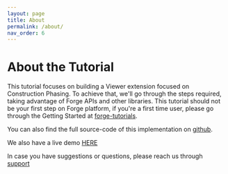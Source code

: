 ```yaml
---
layout: page
title: About
permalink: /about/
nav_order: 6
---
```


# About the Tutorial

This tutorial focuses on building a Viewer extension focused on Construction Phasing. To achieve that, we'll go through the steps required, taking advantage of Forge APIs and other libraries.
This tutorial should not be your first step on Forge platform, if you're a first time user, please go through the Getting Started at [forge-tutorials](https://forge-tutorials.autodesk.io).

You can also find the full source-code of this implementation on [github](https://github.com/JoaoMartins-Forge/construction-phasing-tutorial).

We also have a live demo [HERE](https://joaomartins-forge.github.io/construction-phasing-tutorial/wwwroot/index.html)

In case you have suggestions or questions, please reach us through [support](mailto:forge.help@autodesk.com)

